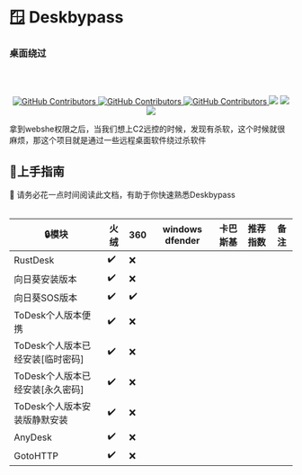  # :window:	Deskbypass
 ### 桌面绕过
<br/><br/>
  <p align="center">
    <a href="https://www.one-fox.cn/">
      <img alt="GitHub Contributors" src="https://img.shields.io/badge/%E5%AE%89%E5%85%A8%E5%9B%A2%E9%98%9F-One--fox-pink" />
    </a>
    <a href="https://taoyuan.cool/">
      <img alt="GitHub Contributors" src="https://img.shields.io/badge/%E5%8D%9A%E5%AE%A2-taoyuan.cool-blue" />
    </a>
    <a href="https://taoyuan.cool/">
      <img alt="GitHub Contributors" src="https://img.shields.io/badge/%E4%BD%9C%E8%80%85-%E5%BC%B1%E9%B8%A1-red" />
    </a>
    <img src="https://img.shields.io/badge/WeChat-vivo50KFCKFC-black">
    <img src="https://badgen.net/github/stars/RuoJi6/Deskbypass/?icon=github&color=black">
    <img src="https://badgen.net/github/issues/RuoJi6/Deskbypass">
    <a href="https://flowus.cn/share/3505271f-a987-4fb1-9623-efe58dcc77ec">
    </a>
</p>

拿到webshe权限之后，当我们想上C2远控的时候，发现有杀软，这个时候就很麻烦，那这个项目就是通过一些远程桌面软件绕过杀软件

## 🚀上手指南

📢 请务必花一点时间阅读此文档，有助于你快速熟悉Deskbypass
<br/><br/>

| :lock:模块                       | 火绒 | 360  | windows dfender | 卡巴斯基 | 推荐指数 | 备注 |
| -------------------------------- | ---- | ---- | --------------- | -------- | -------- | ---- |
| RustDesk                         |  :heavy_check_mark:    |   :x:    |                 |          |          |      |
| 向日葵安装版本                   |   :heavy_check_mark:   |    :x:   |                 |          |          |      |
| 向日葵SOS版本                    |  :heavy_check_mark:    |   :heavy_check_mark:    |                 |          |          |      |
| ToDesk个人版本便携               |  :heavy_check_mark:    |   :x:    |                 |          |          |      |
| ToDesk个人版本已经安装[临时密码] |   :heavy_check_mark:   |    :x:   |                 |          |          |      |
| ToDesk个人版本已经安装[永久密码] |   :heavy_check_mark:   |   :x:    |                 |          |          |      |
| ToDesk个人版本安装版静默安装     |   :heavy_check_mark:   |  :x:     |                 |          |          |      |
| AnyDesk                          |    :heavy_check_mark:  |   :x:    |                 |          |          |      |
| GotoHTTP                         |   :heavy_check_mark:   |  :x:     |                 |          |          |      |

